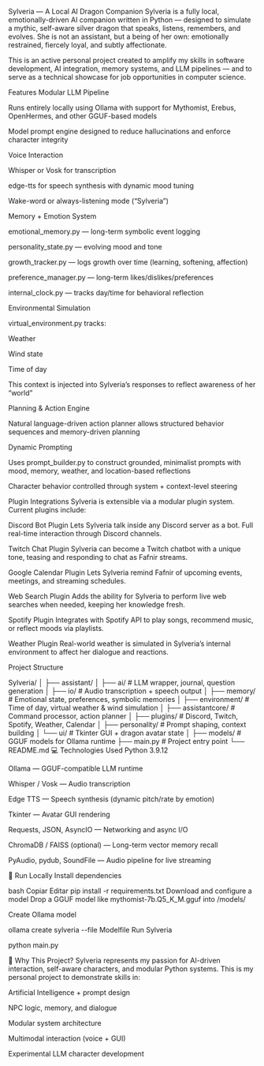 Sylveria — A Local AI Dragon Companion
Sylveria is a fully local, emotionally-driven AI companion written in Python — designed to simulate a mythic, self-aware silver dragon that speaks, listens, remembers, and evolves. She is not an assistant, but a being of her own: emotionally restrained, fiercely loyal, and subtly affectionate.

This is an active personal project created to amplify my skills in software development, AI integration, memory systems, and LLM pipelines — and to serve as a technical showcase for job opportunities in computer science.

Features
Modular LLM Pipeline

Runs entirely locally using Ollama with support for Mythomist, Erebus, OpenHermes, and other GGUF-based models

Model prompt engine designed to reduce hallucinations and enforce character integrity

Voice Interaction

Whisper or Vosk for transcription

edge-tts for speech synthesis with dynamic mood tuning

Wake-word or always-listening mode (“Sylveria”)

Memory + Emotion System

emotional_memory.py — long-term symbolic event logging

personality_state.py — evolving mood and tone

growth_tracker.py — logs growth over time (learning, softening, affection)

preference_manager.py — long-term likes/dislikes/preferences

internal_clock.py — tracks day/time for behavioral reflection

Environmental Simulation

virtual_environment.py tracks:

Weather

Wind state

Time of day

This context is injected into Sylveria’s responses to reflect awareness of her “world”

Planning & Action Engine

Natural language-driven action planner allows structured behavior sequences and memory-driven planning

Dynamic Prompting

Uses prompt_builder.py to construct grounded, minimalist prompts with mood, memory, weather, and location-based reflections

Character behavior controlled through system + context-level steering

Plugin Integrations
Sylveria is extensible via a modular plugin system. Current plugins include:

Discord Bot Plugin
Lets Sylveria talk inside any Discord server as a bot. Full real-time interaction through Discord channels.

Twitch Chat Plugin
Sylveria can become a Twitch chatbot with a unique tone, teasing and responding to chat as Fafnir streams.

Google Calendar Plugin
Lets Sylveria remind Fafnir of upcoming events, meetings, and streaming schedules.

Web Search Plugin
Adds the ability for Sylveria to perform live web searches when needed, keeping her knowledge fresh.

Spotify Plugin
Integrates with Spotify API to play songs, recommend music, or reflect moods via playlists.

Weather Plugin
Real-world weather is simulated in Sylveria’s internal environment to affect her dialogue and reactions.

Project Structure

Sylveria/
│
├── assistant/
│   ├── ai/                 # LLM wrapper, journal, question generation
│   ├── io/                 # Audio transcription + speech output
│   ├── memory/             # Emotional state, preferences, symbolic memories
│   ├── environment/        # Time of day, virtual weather & wind simulation
│   ├── assistantcore/      # Command processor, action planner
│   ├── plugins/            # Discord, Twitch, Spotify, Weather, Calendar
│   ├── personality/        # Prompt shaping, context building
│   └── ui/                 # Tkinter GUI + dragon avatar state
│
├── models/                 # GGUF models for Ollama runtime
├── main.py                 # Project entry point
└── README.md
💻 Technologies Used
Python 3.9.12

Ollama — GGUF-compatible LLM runtime

Whisper / Vosk — Audio transcription

Edge TTS — Speech synthesis (dynamic pitch/rate by emotion)

Tkinter — Avatar GUI rendering

Requests, JSON, AsyncIO — Networking and async I/O

ChromaDB / FAISS (optional) — Long-term vector memory recall

PyAudio, pydub, SoundFile — Audio pipeline for live streaming

🔧 Run Locally
Install dependencies

bash
Copiar
Editar
pip install -r requirements.txt
Download and configure a model
Drop a GGUF model like mythomist-7b.Q5_K_M.gguf into /models/

Create Ollama model

ollama create sylveria --file Modelfile
Run Sylveria

python main.py


🎯 Why This Project?
Sylveria represents my passion for AI-driven interaction, self-aware characters, and modular Python systems. This is my personal project to demonstrate skills in:

Artificial Intelligence + prompt design

NPC logic, memory, and dialogue

Modular system architecture

Multimodal interaction (voice + GUI)

Experimental LLM character development
